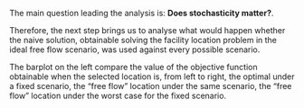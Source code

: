 The main question leading the analysis is: **Does stochasticity matter?**. 

Therefore, the next step brings us to analyse what would happen whether the naive solution, obtainable solving the facility location problem in the ideal free flow scenario, was used against every possible scenario.

The barplot on the left compare the value of the objective function obtainable when the selected location is, from left to right, the optimal under a fixed scenario, the “free flow” location under the same scenario, the “free flow” location under the worst case for the fixed scenario.
